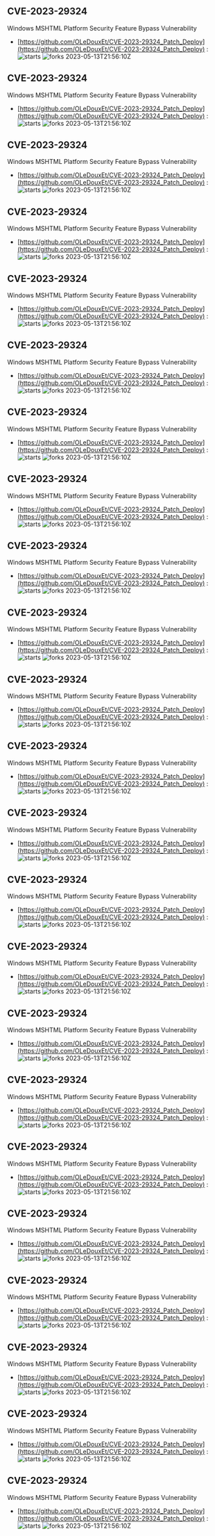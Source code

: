 ## CVE-2023-29324
 Windows MSHTML Platform Security Feature Bypass Vulnerability

- [https://github.com/OLeDouxEt/CVE-2023-29324_Patch_Deploy](https://github.com/OLeDouxEt/CVE-2023-29324_Patch_Deploy) :  
![starts](https://img.shields.io/github/stars/OLeDouxEt/CVE-2023-29324_Patch_Deploy.svg) 
![forks](https://img.shields.io/github/forks/OLeDouxEt/CVE-2023-29324_Patch_Deploy.svg) 
2023-05-13T21:56:10Z

## CVE-2023-29324
 Windows MSHTML Platform Security Feature Bypass Vulnerability

- [https://github.com/OLeDouxEt/CVE-2023-29324_Patch_Deploy](https://github.com/OLeDouxEt/CVE-2023-29324_Patch_Deploy) :  
![starts](https://img.shields.io/github/stars/OLeDouxEt/CVE-2023-29324_Patch_Deploy.svg) 
![forks](https://img.shields.io/github/forks/OLeDouxEt/CVE-2023-29324_Patch_Deploy.svg) 
2023-05-13T21:56:10Z

## CVE-2023-29324
 Windows MSHTML Platform Security Feature Bypass Vulnerability

- [https://github.com/OLeDouxEt/CVE-2023-29324_Patch_Deploy](https://github.com/OLeDouxEt/CVE-2023-29324_Patch_Deploy) :  
![starts](https://img.shields.io/github/stars/OLeDouxEt/CVE-2023-29324_Patch_Deploy.svg) 
![forks](https://img.shields.io/github/forks/OLeDouxEt/CVE-2023-29324_Patch_Deploy.svg) 
2023-05-13T21:56:10Z

## CVE-2023-29324
 Windows MSHTML Platform Security Feature Bypass Vulnerability

- [https://github.com/OLeDouxEt/CVE-2023-29324_Patch_Deploy](https://github.com/OLeDouxEt/CVE-2023-29324_Patch_Deploy) :  
![starts](https://img.shields.io/github/stars/OLeDouxEt/CVE-2023-29324_Patch_Deploy.svg) 
![forks](https://img.shields.io/github/forks/OLeDouxEt/CVE-2023-29324_Patch_Deploy.svg) 
2023-05-13T21:56:10Z

## CVE-2023-29324
 Windows MSHTML Platform Security Feature Bypass Vulnerability

- [https://github.com/OLeDouxEt/CVE-2023-29324_Patch_Deploy](https://github.com/OLeDouxEt/CVE-2023-29324_Patch_Deploy) :  
![starts](https://img.shields.io/github/stars/OLeDouxEt/CVE-2023-29324_Patch_Deploy.svg) 
![forks](https://img.shields.io/github/forks/OLeDouxEt/CVE-2023-29324_Patch_Deploy.svg) 
2023-05-13T21:56:10Z

## CVE-2023-29324
 Windows MSHTML Platform Security Feature Bypass Vulnerability

- [https://github.com/OLeDouxEt/CVE-2023-29324_Patch_Deploy](https://github.com/OLeDouxEt/CVE-2023-29324_Patch_Deploy) :  
![starts](https://img.shields.io/github/stars/OLeDouxEt/CVE-2023-29324_Patch_Deploy.svg) 
![forks](https://img.shields.io/github/forks/OLeDouxEt/CVE-2023-29324_Patch_Deploy.svg) 
2023-05-13T21:56:10Z

## CVE-2023-29324
 Windows MSHTML Platform Security Feature Bypass Vulnerability

- [https://github.com/OLeDouxEt/CVE-2023-29324_Patch_Deploy](https://github.com/OLeDouxEt/CVE-2023-29324_Patch_Deploy) :  
![starts](https://img.shields.io/github/stars/OLeDouxEt/CVE-2023-29324_Patch_Deploy.svg) 
![forks](https://img.shields.io/github/forks/OLeDouxEt/CVE-2023-29324_Patch_Deploy.svg) 
2023-05-13T21:56:10Z

## CVE-2023-29324
 Windows MSHTML Platform Security Feature Bypass Vulnerability

- [https://github.com/OLeDouxEt/CVE-2023-29324_Patch_Deploy](https://github.com/OLeDouxEt/CVE-2023-29324_Patch_Deploy) :  
![starts](https://img.shields.io/github/stars/OLeDouxEt/CVE-2023-29324_Patch_Deploy.svg) 
![forks](https://img.shields.io/github/forks/OLeDouxEt/CVE-2023-29324_Patch_Deploy.svg) 
2023-05-13T21:56:10Z

## CVE-2023-29324
 Windows MSHTML Platform Security Feature Bypass Vulnerability

- [https://github.com/OLeDouxEt/CVE-2023-29324_Patch_Deploy](https://github.com/OLeDouxEt/CVE-2023-29324_Patch_Deploy) :  
![starts](https://img.shields.io/github/stars/OLeDouxEt/CVE-2023-29324_Patch_Deploy.svg) 
![forks](https://img.shields.io/github/forks/OLeDouxEt/CVE-2023-29324_Patch_Deploy.svg) 
2023-05-13T21:56:10Z

## CVE-2023-29324
 Windows MSHTML Platform Security Feature Bypass Vulnerability

- [https://github.com/OLeDouxEt/CVE-2023-29324_Patch_Deploy](https://github.com/OLeDouxEt/CVE-2023-29324_Patch_Deploy) :  
![starts](https://img.shields.io/github/stars/OLeDouxEt/CVE-2023-29324_Patch_Deploy.svg) 
![forks](https://img.shields.io/github/forks/OLeDouxEt/CVE-2023-29324_Patch_Deploy.svg) 
2023-05-13T21:56:10Z

## CVE-2023-29324
 Windows MSHTML Platform Security Feature Bypass Vulnerability

- [https://github.com/OLeDouxEt/CVE-2023-29324_Patch_Deploy](https://github.com/OLeDouxEt/CVE-2023-29324_Patch_Deploy) :  
![starts](https://img.shields.io/github/stars/OLeDouxEt/CVE-2023-29324_Patch_Deploy.svg) 
![forks](https://img.shields.io/github/forks/OLeDouxEt/CVE-2023-29324_Patch_Deploy.svg) 
2023-05-13T21:56:10Z

## CVE-2023-29324
 Windows MSHTML Platform Security Feature Bypass Vulnerability

- [https://github.com/OLeDouxEt/CVE-2023-29324_Patch_Deploy](https://github.com/OLeDouxEt/CVE-2023-29324_Patch_Deploy) :  
![starts](https://img.shields.io/github/stars/OLeDouxEt/CVE-2023-29324_Patch_Deploy.svg) 
![forks](https://img.shields.io/github/forks/OLeDouxEt/CVE-2023-29324_Patch_Deploy.svg) 
2023-05-13T21:56:10Z

## CVE-2023-29324
 Windows MSHTML Platform Security Feature Bypass Vulnerability

- [https://github.com/OLeDouxEt/CVE-2023-29324_Patch_Deploy](https://github.com/OLeDouxEt/CVE-2023-29324_Patch_Deploy) :  
![starts](https://img.shields.io/github/stars/OLeDouxEt/CVE-2023-29324_Patch_Deploy.svg) 
![forks](https://img.shields.io/github/forks/OLeDouxEt/CVE-2023-29324_Patch_Deploy.svg) 
2023-05-13T21:56:10Z

## CVE-2023-29324
 Windows MSHTML Platform Security Feature Bypass Vulnerability

- [https://github.com/OLeDouxEt/CVE-2023-29324_Patch_Deploy](https://github.com/OLeDouxEt/CVE-2023-29324_Patch_Deploy) :  
![starts](https://img.shields.io/github/stars/OLeDouxEt/CVE-2023-29324_Patch_Deploy.svg) 
![forks](https://img.shields.io/github/forks/OLeDouxEt/CVE-2023-29324_Patch_Deploy.svg) 
2023-05-13T21:56:10Z

## CVE-2023-29324
 Windows MSHTML Platform Security Feature Bypass Vulnerability

- [https://github.com/OLeDouxEt/CVE-2023-29324_Patch_Deploy](https://github.com/OLeDouxEt/CVE-2023-29324_Patch_Deploy) :  
![starts](https://img.shields.io/github/stars/OLeDouxEt/CVE-2023-29324_Patch_Deploy.svg) 
![forks](https://img.shields.io/github/forks/OLeDouxEt/CVE-2023-29324_Patch_Deploy.svg) 
2023-05-13T21:56:10Z

## CVE-2023-29324
 Windows MSHTML Platform Security Feature Bypass Vulnerability

- [https://github.com/OLeDouxEt/CVE-2023-29324_Patch_Deploy](https://github.com/OLeDouxEt/CVE-2023-29324_Patch_Deploy) :  
![starts](https://img.shields.io/github/stars/OLeDouxEt/CVE-2023-29324_Patch_Deploy.svg) 
![forks](https://img.shields.io/github/forks/OLeDouxEt/CVE-2023-29324_Patch_Deploy.svg) 
2023-05-13T21:56:10Z

## CVE-2023-29324
 Windows MSHTML Platform Security Feature Bypass Vulnerability

- [https://github.com/OLeDouxEt/CVE-2023-29324_Patch_Deploy](https://github.com/OLeDouxEt/CVE-2023-29324_Patch_Deploy) :  
![starts](https://img.shields.io/github/stars/OLeDouxEt/CVE-2023-29324_Patch_Deploy.svg) 
![forks](https://img.shields.io/github/forks/OLeDouxEt/CVE-2023-29324_Patch_Deploy.svg) 
2023-05-13T21:56:10Z

## CVE-2023-29324
 Windows MSHTML Platform Security Feature Bypass Vulnerability

- [https://github.com/OLeDouxEt/CVE-2023-29324_Patch_Deploy](https://github.com/OLeDouxEt/CVE-2023-29324_Patch_Deploy) :  
![starts](https://img.shields.io/github/stars/OLeDouxEt/CVE-2023-29324_Patch_Deploy.svg) 
![forks](https://img.shields.io/github/forks/OLeDouxEt/CVE-2023-29324_Patch_Deploy.svg) 
2023-05-13T21:56:10Z

## CVE-2023-29324
 Windows MSHTML Platform Security Feature Bypass Vulnerability

- [https://github.com/OLeDouxEt/CVE-2023-29324_Patch_Deploy](https://github.com/OLeDouxEt/CVE-2023-29324_Patch_Deploy) :  
![starts](https://img.shields.io/github/stars/OLeDouxEt/CVE-2023-29324_Patch_Deploy.svg) 
![forks](https://img.shields.io/github/forks/OLeDouxEt/CVE-2023-29324_Patch_Deploy.svg) 
2023-05-13T21:56:10Z

## CVE-2023-29324
 Windows MSHTML Platform Security Feature Bypass Vulnerability

- [https://github.com/OLeDouxEt/CVE-2023-29324_Patch_Deploy](https://github.com/OLeDouxEt/CVE-2023-29324_Patch_Deploy) :  
![starts](https://img.shields.io/github/stars/OLeDouxEt/CVE-2023-29324_Patch_Deploy.svg) 
![forks](https://img.shields.io/github/forks/OLeDouxEt/CVE-2023-29324_Patch_Deploy.svg) 
2023-05-13T21:56:10Z

## CVE-2023-29324
 Windows MSHTML Platform Security Feature Bypass Vulnerability

- [https://github.com/OLeDouxEt/CVE-2023-29324_Patch_Deploy](https://github.com/OLeDouxEt/CVE-2023-29324_Patch_Deploy) :  
![starts](https://img.shields.io/github/stars/OLeDouxEt/CVE-2023-29324_Patch_Deploy.svg) 
![forks](https://img.shields.io/github/forks/OLeDouxEt/CVE-2023-29324_Patch_Deploy.svg) 
2023-05-13T21:56:10Z

## CVE-2023-29324
 Windows MSHTML Platform Security Feature Bypass Vulnerability

- [https://github.com/OLeDouxEt/CVE-2023-29324_Patch_Deploy](https://github.com/OLeDouxEt/CVE-2023-29324_Patch_Deploy) :  
![starts](https://img.shields.io/github/stars/OLeDouxEt/CVE-2023-29324_Patch_Deploy.svg) 
![forks](https://img.shields.io/github/forks/OLeDouxEt/CVE-2023-29324_Patch_Deploy.svg) 
2023-05-13T21:56:10Z

## CVE-2023-29324
 Windows MSHTML Platform Security Feature Bypass Vulnerability

- [https://github.com/OLeDouxEt/CVE-2023-29324_Patch_Deploy](https://github.com/OLeDouxEt/CVE-2023-29324_Patch_Deploy) :  
![starts](https://img.shields.io/github/stars/OLeDouxEt/CVE-2023-29324_Patch_Deploy.svg) 
![forks](https://img.shields.io/github/forks/OLeDouxEt/CVE-2023-29324_Patch_Deploy.svg) 
2023-05-13T21:56:10Z


